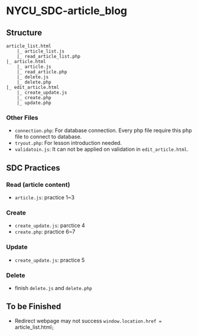 # NYCU_SDC-article_blog
## Structure
```
article_list.html
    |_ article_list.js
    |_ read_article_list.php
|_ article.html
    |_ article.js
    |_ read_article.php
    |_ delete.js
    |_ delete.php
|_ edit_article.html
    |_ create_update.js
    |_ create.php
    |_ update.php
```
### Other Files
- `connection.php`: For database connection. Every php file require this php file to connect to database.
- `tryout.php`: For lesson introduction needed.
- `validatoin.js`: It can not be applied on validation in `edit_article.html`.
## SDC Practices
### Read (article content)
- `article.js`: practice 1~3
### Create
- `create_update.js`: parctice 4
- `create.php`: practice 6~7
### Update
- `create_update.js`: practice 5
### Delete
- finish `delete.js` and `delete.php`
## To be Finished
- Redirect webpage may not success `window.location.href = `article_list.html`;`
